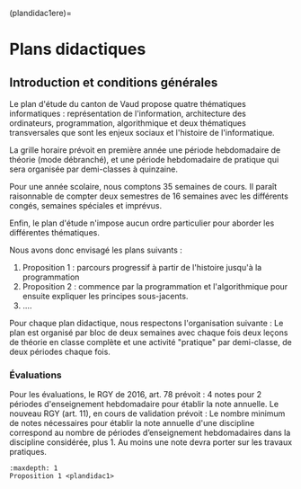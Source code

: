 (plandidac1ere)=
# Plans didactiques

## Introduction et conditions générales

Le plan d'étude du canton de Vaud propose quatre thématiques informatiques : représentation de l'information, architecture des ordinateurs, programmation, algorithmique et deux thématiques transversales que sont les enjeux sociaux et l'histoire de l'informatique.

La grille horaire prévoit en première année une période hebdomadaire de théorie (mode débranché), et une période hebdomadaire de pratique qui sera organisée par demi-classes à quinzaine.

Pour une année scolaire, nous comptons 35 semaines de cours. Il paraît raisonnable de compter deux semestres de 16 semaines avec les différents congés, semaines spéciales et imprévus.

Enfin, le plan d'étude n'impose aucun ordre particulier pour aborder les différentes thématiques.

Nous avons donc envisagé les plans suivants :
1. Proposition 1 : parcours progressif à partir de l'histoire jusqu'à la programmation
2. Proposition 2 : commence par la programmation et l'algorithmique pour ensuite expliquer les principes sous-jacents.
3. ....

Pour chaque plan didactique, nous respectons l'organisation suivante :
Le plan est organisé par bloc de deux semaines avec chaque fois deux leçons de théorie en classe complète et une activité "pratique" par demi-classe, de deux périodes chaque fois.

### Évaluations
Pour les évaluations, le RGY de 2016, art. 78 prévoit :
 4 notes pour 2 périodes d'enseignement hebdomadaire pour établir la note annuelle.
 Le nouveau RGY (art. 11), en cours de validation prévoit :
 Le nombre minimum de notes nécessaires pour établir la note annuelle d'une discipline
correspond au nombre de périodes d’enseignement hebdomadaires dans la discipline
considérée, plus 1. Au moins une note devra porter sur les travaux pratiques.



```{toctree}
:maxdepth: 1
Proposition 1 <plandidac1>
```